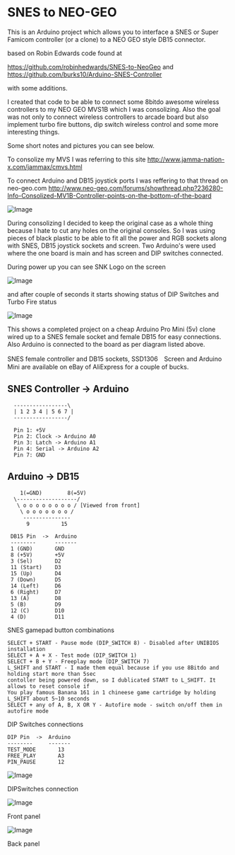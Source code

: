  SNES to NEO-GEO
===============

This is an Arduino project which allows you to interface a SNES or Super Famicom controller
(or a clone) to a NEO GEO style DB15 connector.

based on Robin Edwards code found at 

https://github.com/robinhedwards/SNES-to-NeoGeo and 
https://github.com/burks10/Arduino-SNES-Controller

with some additions.

I created that code to be able to connect some 8bitdo awesome wireless controllers to my 
NEO GEO MVS1B which I was consolizing. Also the goal was not only to connect wireless controllers
to arcade board but also implement turbo fire buttons, dip switch wireless control and some 
more interesting things.

Some short notes and pictures you can see below.

To consolize my MVS I was referring to this site
http://www.jamma-nation-x.com/jammax/cmvs.html

To connect Arduino and DB15 joystick ports I was reffering to that thread on neo-geo.com
http://www.neo-geo.com/forums/showthread.php?236280-Info-Consolized-MV1B-Controller-points-on-the-bottom-of-the-board 

![Image](mv1b_controller_pinout.jpg?raw=true)

During consolizing I decided to keep the original case as a whole thing because I hate to cut any
holes on the original consoles. So I was using pieces of black plastic to be able to fit all the 
power and RGB sockets along with SNES, DB15 joystick sockets and screen. Two Arduino's were used where 
the one board is main and has screen and DIP switches connected. 

During power up you can see SNK Logo on the screen


![Image](SNKLogo.jpg?raw=true)



and after couple of seconds it starts showing status of DIP Switches and Turbo Fire status



![Image](DIPState.jpg?raw=true)



This shows a completed project on a cheap Arduino Pro Mini (5v) clone wired up to a SNES female
socket and female DB15 for easy connections. Also Arduino is connected to the board as per 
diagram listed above.

SNES female controller and DB15 sockets, SSD1306　Screen and Arduino Mini are available on eBay of AliExpress for a couple of bucks.

SNES Controller -> Arduino
--------------------------

```
  -----------------\
  | 1 2 3 4 | 5 6 7 |
  -----------------/
  
  Pin 1: +5V
  Pin 2: Clock -> Arduino A0
  Pin 3: Latch -> Arduino A1
  Pin 4: Serial -> Arduino A2
  Pin 7: GND
```

Arduino -> DB15
---------------

```
    1(=GND)        8(=5V)
  \-------------------/
   \ o o o o o o o o / [Viewed from front]
    \ o o o o o o o /
     --------------- 
      9          15

 DB15 Pin  ->  Arduino
 --------      -------
 1 (GND)       GND
 8 (+5V)       +5V
 3 (Sel)       D2
 11 (Start)    D3
 15 (Up)       D4
 7 (Down)      D5
 14 (Left)     D6
 6 (Right)     D7
 13 (A)        D8
 5 (B)         D9
 12 (C)        D10
 4 (D)         D11
```

SNES gamepad button combinations
```
SELECT + START - Pause mode (DIP_SWITCH 8) - Disabled after UNIBIOS installation
SELECT + A + X - Test mode (DIP_SWITCH 1)
SELECT + B + Y - Freeplay mode (DIP_SWITCH 7)
L_SHIFT and START - I made them equal because if you use 8Bitdo and holding start more than 5sec 
contoller being powered down, so I dublicated START to L_SHIFT. It allows to reset console if  
You play famous Banana 161 in 1 chineese game cartridge by holding L_SHIFT about 5~10 seconds
SELECT + any of A, B, X OR Y - Autofire mode - switch on/off them in autofire mode
```
DIP Switches connections
```
DIP Pin  ->  Arduino
--------     -------
TEST_MODE       13
FREE_PLAY       A3
PIN_PAUSE       12
```



![Image](DIPSwitches.jpg?raw=true)

DIPSwitches connection


![Image](Front.jpg?raw=true)

Front panel

![Image](Back.jpg?raw=true)

Back panel
